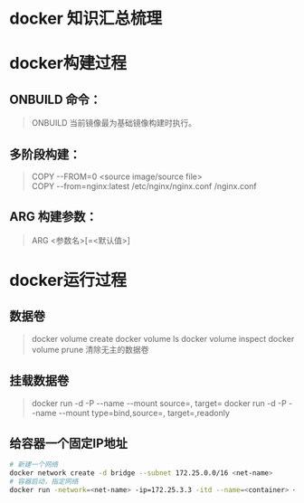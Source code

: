 # docker 知识汇总梳理
# docker构建过程

## ONBUILD 命令：
> ONBUILD <cmd> 当前镜像最为基础镜像构建时执行。

## 多阶段构建：
> COPY --FROM=0 <source image/source file> <target>  
> COPY --from=nginx:latest /etc/nginx/nginx.conf /nginx.conf

## ARG 构建参数：
> ARG <参数名>[=<默认值>]

# docker运行过程

## 数据卷
> docker volume create <name>
> docker volume ls
> docker volume inspect <name>
> docker volume prune 清除无主的数据卷
## 挂载数据卷
> docker run -d -P --name <name> --mount source=<vol-name>, target=<target-name>
> docker run -d -P --name <name> --mount type=bind,source=<vol-name>, target=<target-name>,readonly

## 给容器一个固定IP地址
```bash
# 新建一个网络
docker network create -d bridge --subnet 172.25.0.0/16 <net-name>
# 容器启动，指定网络
docker run -network=<net-name> -ip=172.25.3.3 -itd --name=<container> <image-name>
```

